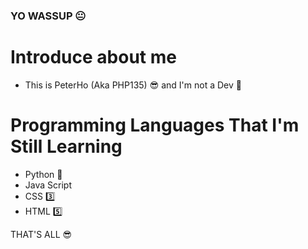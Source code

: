 ### YO WASSUP 😐

# Introduce about me
- This is PeterHo (Aka PHP135) 😎 and I'm not a Dev 🐧

# Programming Languages That I'm Still Learning
- Python 🐍
- Java Script
- CSS 3️⃣
- HTML 5️⃣

THAT'S ALL 😎



